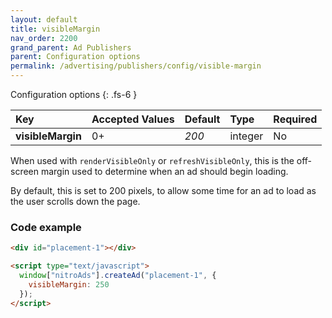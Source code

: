 ```yaml
---
layout: default
title: visibleMargin
nav_order: 2200
grand_parent: Ad Publishers
parent: Configuration options
permalink: /advertising/publishers/config/visible-margin
---
```


Configuration options
{: .fs-6 }

| Key               | Accepted Values | Default | Type    | Required |
| :---------------- | :-------------- | :------ | :------ | :------- |
| **visibleMargin** | 0+              | _200_   | integer | No       |

When used with `renderVisibleOnly` or `refreshVisibleOnly`, this is the off-screen margin used to determine when an ad should begin loading.

By default, this is set to 200 pixels, to allow some time for an ad to load as the user scrolls down the page.

### Code example

```html
<div id="placement-1"></div>

<script type="text/javascript">
  window["nitroAds"].createAd("placement-1", {
    visibleMargin: 250
  });
</script>
```
